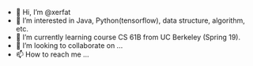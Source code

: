 - 👋 Hi, I’m @xerfat
- 👀 I’m interested in Java, Python(tensorflow), data structure, algorithm, etc.
- 🌱 I’m currently learning course CS 61B from UC Berkeley (Spring 19).
- 💞️ I’m looking to collaborate on ...
- 📫 How to reach me ...

<!---
xerfat/xerfat is a ✨ special ✨ repository because its `README.md` (this file) appears on your GitHub profile.
You can click the Preview link to take a look at your changes.
--->
